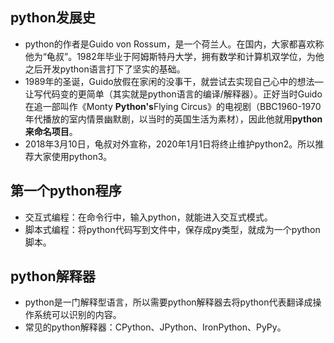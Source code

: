 ## python发展史

- python的作者是Guido von Rossum，是一个荷兰人。在国内，大家都喜欢称他为“龟叔”。1982年毕业于阿姆斯特丹大学，拥有数学和计算机双学位，为他之后开发python语言打下了坚实的基础。
- 1989年的圣诞，Guido放假在家闲的没事干，就尝试去实现自己心中的想法—让写代码变的更简单（其实就是python语言的编译/解释器）。正好当时Guido在追一部叫作《Monty **Python's**Flying Circus》的电视剧（BBC1960-1970年代播放的室内情景幽默剧，以当时的英国生活为素材），因此他就用**python来命名项目**。
- 2018年3月10日，龟叔对外宣称，2020年1月1日将终止维护python2。所以推荐大家使用python3。

## 第一个python程序
- 交互式编程：在命令行中，输入python，就能进入交互式模式。
- 脚本式编程：将python代码写到文件中，保存成py类型，就成为一个python脚本。

## python解释器
- python是一门解释型语言，所以需要python解释器去将python代表翻译成操作系统可以识别的内容。
- 常见的python解释器：CPython、JPython、IronPython、PyPy。
